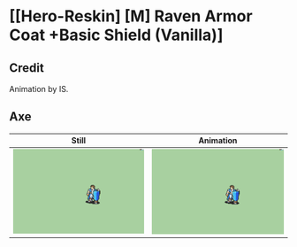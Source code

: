 # [\[Hero-Reskin\] \[M\] Raven Armor Coat +Basic Shield \(Vanilla\)]

## Credit

Animation by IS.

## Axe

| Still | Animation |
| :---: | :-------: |
| ![Axe still](./Axe_000.png) | ![Axe animation](./Axe.gif) |
